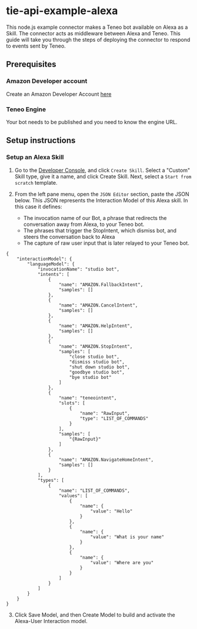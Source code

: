 # tie-api-example-alexa
This node.js example connector makes a Teneo bot available on Alexa as a Skill. The connector acts as middleware between Alexa and Teneo. This guide will take you through the steps of deploying the connector to respond to events sent by Teneo. 

## Prerequisites

### Amazon Developer account
Create an Amazon Developer Account [here](https://developer.amazon.com/alexa)

### Teneo Engine
Your bot needs to be published and you need to know the engine URL.

## Setup instructions
### Setup an Alexa Skill
1. Go to the [Developer Console](https://developer.amazon.com/alexa/console/ask), and click `Create Skill`. Select a "Custom" Skill type, give it a name, and click Create Skill. Next, select a `Start from scratch` template.

2. From the left pane menu, open the `JSON Editor` section, paste the JSON below. This JSON represents the Interaction Model of this Alexa skill. In this case it defines:
   * The invocation name of our Bot, a phrase that redirects the conversation away from Alexa, to your Teneo bot.
   * The phrases that trigger the StopIntent, which dismiss bot, and steers the conversation back to Alexa
   * The capture of raw user input that is later relayed to your Teneo bot.
```
{
    "interactionModel": {
        "languageModel": {
            "invocationName": "studio bot",
            "intents": [
                {
                    "name": "AMAZON.FallbackIntent",
                    "samples": []
                },
                {
                    "name": "AMAZON.CancelIntent",
                    "samples": []
                },
                {
                    "name": "AMAZON.HelpIntent",
                    "samples": []
                },
                {
                    "name": "AMAZON.StopIntent",
                    "samples": [
                        "close studio bot",
                        "dismiss studio bot",
                        "shut down studio bot",
                        "goodbye studio bot",
                        "bye studio bot"
                    ]
                },
                {
                    "name": "teneointent",
                    "slots": [
                        {
                            "name": "RawInput",
                            "type": "LIST_OF_COMMANDS"
                        }
                    ],
                    "samples": [
                        "{RawInput}"
                    ]
                },
                {
                    "name": "AMAZON.NavigateHomeIntent",
                    "samples": []
                }
            ],
            "types": [
                {
                    "name": "LIST_OF_COMMANDS",
                    "values": [
                        {
                            "name": {
                                "value": "Hello"
                            }
                        },
                        {
                            "name": {
                                "value": "What is your name"
                            }
                        },
                        {
                            "name": {
                                "value": "Where are you"
                            }
                        }
                    ]
                }
            ]
        }
    }
}

```
3. Click Save Model, and then Create Model to build and activate the Alexa-User Interaction model.
